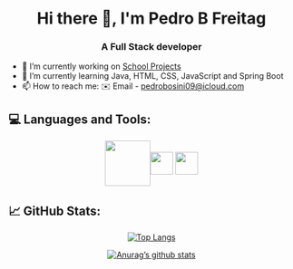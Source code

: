 <h1 align = "center"> Hi there 👋, I'm Pedro B Freitag </h1>
<h3 align = "center"> A Full Stack developer </h3>


- 🔭 I’m currently working on <a href="https://github.com/stars/Pedro-B-Freitag/lists/school-projects">School Projects</a> 
- 🌱 I’m currently learning Java, HTML, CSS, JavaScript and Spring Boot
-  📫 How to reach me: ✉️ Email - pedrobosini09@icloud.com

## 💻 Languages and Tools:
<div align = "center">
  <img align="center" src= "https://github.com/Pedro-B-Freitag/Pedro-B-Freitag/assets/127051349/1556e9f0-5699-4e5b-9da8-57eb9ccf306c" height='80' ><img align="center" src= "https://github.com/Pedro-B-Freitag/Pedro-B-Freitag/assets/127051349/38575df0-ea3e-40d2-be53-4999d6a7afd4" height='40' > <img align="center" src= "https://github.com/Pedro-B-Freitag/Pedro-B-Freitag/assets/127051349/4f1cb6e1-440a-4807-94b0-47ffe73c81dd" height='40' >
</div>

## 📈 GitHub Stats:
<div align = "center">

[![Top Langs](https://github-readme-stats.vercel.app/api/top-langs/?username=Pedro-B-Freitag&layout=compact)](https://github.com/Pedro-B-Freitag)
  
[![Anurag’s github stats](https://github-readme-stats.vercel.app/api?username=Pedro-B-Freitag)](https://github.com/deepajarout)

</div>
